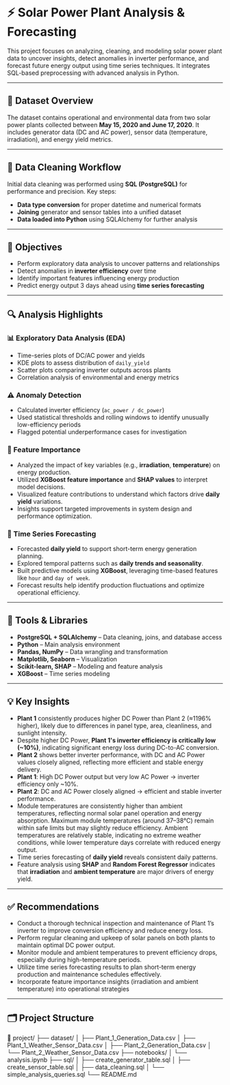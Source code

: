 # ⚡ Solar Power Plant Analysis & Forecasting

This project focuses on analyzing, cleaning, and modeling solar power plant data to uncover insights, detect anomalies in inverter performance, and forecast future energy output using time series techniques. It integrates SQL-based preprocessing with advanced analysis in Python.

---

## 📁 Dataset Overview

The dataset contains operational and environmental data from two solar power plants collected between **May 15, 2020 and June 17, 2020**. It includes generator data (DC and AC power), sensor data (temperature, irradiation), and energy yield metrics.

---

## 🧹 Data Cleaning Workflow

Initial data cleaning was performed using **SQL (PostgreSQL)** for performance and precision. Key steps:

- **Data type conversion** for proper datetime and numerical formats
- **Joining** generator and sensor tables into a unified dataset
- **Data loaded into Python** using SQLAlchemy for further analysis

---

## 🎯 Objectives

- Perform exploratory data analysis to uncover patterns and relationships
- Detect anomalies in **inverter efficiency** over time
- Identify important features influencing energy production
- Predict energy output 3 days ahead using **time series forecasting**

---

## 🔍 Analysis Highlights

### 📊 Exploratory Data Analysis (EDA)
- Time-series plots of DC/AC power and yields
- KDE plots to assess distribution of `daily_yield`
- Scatter plots comparing inverter outputs across plants
- Correlation analysis of environmental and energy metrics

### ⚠️ Anomaly Detection
- Calculated inverter efficiency (`ac_power / dc_power`)
- Used statistical thresholds and rolling windows to identify unusually low-efficiency periods
- Flagged potential underperformance cases for investigation

### 🌟 Feature Importance
- Analyzed the impact of key variables (e.g., **irradiation**, **temperature**) on energy production.  
- Utilized **XGBoost feature importance** and **SHAP values** to interpret model decisions.  
- Visualized feature contributions to understand which factors drive **daily yield** variations.  
- Insights support targeted improvements in system design and performance optimization.

### 🔮 Time Series Forecasting
- Forecasted **daily yield** to support short-term energy generation planning.  
- Explored temporal patterns such as **daily trends and seasonality**.  
- Built predictive models using **XGBoost**, leveraging time-based features like `hour` and `day of week`.  
- Forecast results help identify production fluctuations and optimize operational efficiency.

---

## 🧪 Tools & Libraries

- **PostgreSQL + SQLAlchemy** – Data cleaning, joins, and database access
- **Python** – Main analysis environment
- **Pandas, NumPy** – Data wrangling and transformation
- **Matplotlib, Seaborn** – Visualization
- **Scikit-learn, SHAP** – Modeling and feature analysis
- **XGBoost** – Time series modeling

---

## 💡 Key Insights

- **Plant 1** consistently produces higher DC Power than Plant 2 (≈1196% higher), likely due to differences in panel type, area, cleanliness, and sunlight intensity.
- Despite higher DC Power, **Plant 1's inverter efficiency is critically low (~10%)**, indicating significant energy loss during DC-to-AC conversion.
- **Plant 2** shows better inverter performance, with DC and AC Power values closely aligned, reflecting more efficient and stable energy delivery.
- **Plant 1**: High DC Power output but very low AC Power → inverter efficiency only ~10%.  
- **Plant 2**: DC and AC Power closely aligned → efficient and stable inverter performance.
- Module temperatures are consistently higher than ambient temperatures, reflecting normal solar panel operation and energy absorption. Maximum module temperatures (around 37–38°C) remain within safe limits but may slightly reduce efficiency. Ambient temperatures are relatively stable, indicating no extreme weather conditions, while lower temperature days correlate with reduced energy output.
- Time series forecasting of **daily yield** reveals consistent daily patterns.
- Feature analysis using **SHAP** and **Random Forest Regressor** indicates that **irradiation** and **ambient temperature** are major drivers of energy yield.

---

## ✅ Recommendations

- Conduct a thorough technical inspection and maintenance of Plant 1’s inverter to improve conversion efficiency and reduce energy loss.
- Perform regular cleaning and upkeep of solar panels on both plants to maintain optimal DC power output.  
- Monitor module and ambient temperatures to prevent efficiency drops, especially during high-temperature periods.  
- Utilize time series forecasting results to plan short-term energy production and maintenance schedules effectively.  
- Incorporate feature importance insights (irradiation and ambient temperature) into operational strategies

---

## 🗂 Project Structure
📁 project/
├── dataset/
│   ├── Plant_1_Generation_Data.csv
│   ├── Plant_1_Weather_Sensor_Data.csv
│   ├── Plant_2_Generation_Data.csv
│   └── Plant_2_Weather_Sensor_Data.csv
├── notebooks/
│   └── analysis.ipynb
├── sql/
│   ├── create_generator_table.sql
│   ├── create_sensor_table.sql
│   ├── data_cleaning.sql
│   └── simple_analysis_queries.sql
└── README.md
